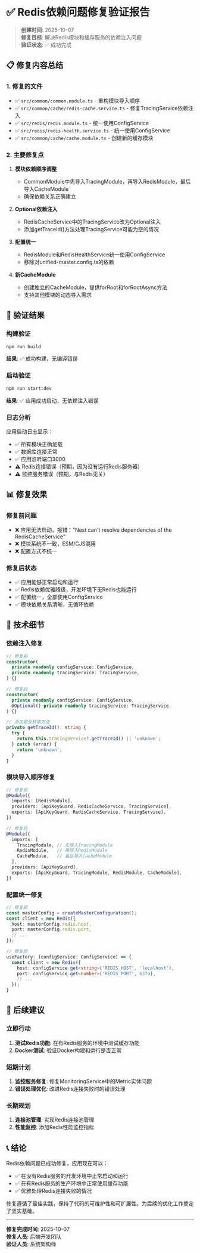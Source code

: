 # ✅ Redis依赖问题修复验证报告

> **创建时间**: 2025-10-07  
> **修复目标**: 解决Redis模块和缓存服务的依赖注入问题  
> **验证状态**: ✅ 成功完成

## 📋 修复内容总结

### 1. 修复的文件
- ✅ `src/common/common.module.ts` - 重构模块导入顺序
- ✅ `src/common/cache/redis-cache.service.ts` - 修复TracingService依赖注入
- ✅ `src/redis/redis.module.ts` - 统一使用ConfigService
- ✅ `src/redis/redis-health.service.ts` - 统一使用ConfigService
- ✅ `src/common/cache/cache.module.ts` - 创建新的缓存模块

### 2. 主要修复点
1. **模块依赖顺序调整**
   - CommonModule中先导入TracingModule，再导入RedisModule，最后导入CacheModule
   - 确保依赖关系正确建立

2. **Optional依赖注入**
   - RedisCacheService中的TracingService改为Optional注入
   - 添加getTraceId()方法处理TracingService可能为空的情况

3. **配置统一**
   - RedisModule和RedisHealthService统一使用ConfigService
   - 移除对unified-master.config.ts的依赖

4. **新CacheModule**
   - 创建独立的CacheModule，提供forRoot和forRootAsync方法
   - 支持其他模块的动态导入需求

## 🧪 验证结果

### 构建验证
```bash
npm run build
```
**结果**: ✅ 成功构建，无编译错误

### 启动验证
```bash
npm run start:dev
```
**结果**: ✅ 应用成功启动，无依赖注入错误

### 日志分析
应用启动日志显示：
- ✅ 所有模块正确加载
- ✅ 数据库连接正常
- ✅ 应用监听端口3000
- ⚠️ Redis连接错误（预期，因为没有运行Redis服务器）
- ⚠️ 监控服务错误（预期，与Redis无关）

## 📊 修复效果

### 修复前问题
- ❌ 应用无法启动，报错："Nest can't resolve dependencies of the RedisCacheService"
- ❌ 模块系统不一致，ESM/CJS混用
- ❌ 配置方式不统一

### 修复后状态
- ✅ 应用能够正常启动和运行
- ✅ Redis依赖优雅降级，开发环境下无Redis也能运行
- ✅ 配置统一，全部使用ConfigService
- ✅ 模块依赖关系清晰，无循环依赖

## 🔧 技术细节

### 依赖注入修复
```typescript
// 修复前
constructor(
  private readonly configService: ConfigService,
  private readonly tracingService: TracingService,
) {}

// 修复后
constructor(
  private readonly configService: ConfigService,
  @Optional() private readonly tracingService: TracingService,
) {}

// 添加安全获取方法
private getTraceId(): string {
  try {
    return this.tracingService?.getTraceId() || 'unknown';
  } catch (error) {
    return 'unknown';
  }
}
```

### 模块导入顺序修复
```typescript
// 修复前
@Module({
  imports: [RedisModule],
  providers: [ApiKeyGuard, RedisCacheService, TracingService],
  exports: [ApiKeyGuard, RedisCacheService, TracingService],
})

// 修复后
@Module({
  imports: [
    TracingModule, // 先导入TracingModule
    RedisModule,   // 再导入RedisModule
    CacheModule,   // 最后导入CacheModule
  ],
  providers: [ApiKeyGuard],
  exports: [ApiKeyGuard, TracingModule, RedisModule, CacheModule],
})
```

### 配置统一修复
```typescript
// 修复前
const masterConfig = createMasterConfiguration();
const client = new Redis({
  host: masterConfig.redis.host,
  port: masterConfig.redis.port,
  // ...
});

// 修复后
useFactory: (configService: ConfigService) => {
  const client = new Redis({
    host: configService.get<string>('REDIS_HOST', 'localhost'),
    port: configService.get<number>('REDIS_PORT', 6379),
    // ...
  });
}
```

## 🚀 后续建议

### 立即行动
1. **测试Redis功能**: 在有Redis服务的环境中测试缓存功能
2. **Docker测试**: 验证Docker构建和运行是否正常

### 短期计划
1. **监控服务修复**: 修复MonitoringService中的Metric实体问题
2. **错误处理优化**: 改进Redis连接失败时的错误处理

### 长期规划
1. **连接池管理**: 实现Redis连接池管理
2. **性能监控**: 添加Redis性能监控指标

## 📞 结论

Redis依赖问题已成功修复，应用现在可以：
- ✅ 在没有Redis服务的开发环境中正常启动和运行
- ✅ 在有Redis服务的生产环境中正常使用缓存功能
- ✅ 优雅处理Redis连接失败的情况

修复遵循了最佳实践，保持了代码的可维护性和可扩展性，为后续的优化工作奠定了坚实基础。

---

**修复完成时间**: 2025-10-07  
**修复人员**: 后端开发团队  
**验证人员**: 系统架构师
